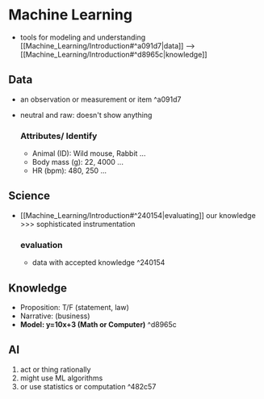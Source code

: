# Machine Learning
- tools for modeling and understanding [[Machine_Learning/Introduction#^a091d7|data]] --> [[Machine_Learning/Introduction#^d8965c|knowledge]]

## Data
- an observation or measurement or item ^a091d7
- neutral and raw: doesn't show anything

	### Attributes/ Identify
	- Animal (ID): Wild mouse, Rabbit ...
	- Body mass (g): 22, 4000 ...
	- HR (bpm): 480, 250 ...

## Science
- [[Machine_Learning/Introduction#^240154|evaluating]] our knowledge >>> sophisticated instrumentation

	### evaluation
	- data with accepted knowledge  ^240154


## Knowledge
- Proposition: T/F (statement, law)
- Narrative: (business)
- **Model: y=10x+3 (Math or Computer)** ^d8965c

## AI
1. act or thing rationally
1. might use ML algorithms
1. or use statistics or computation   ^482c57


